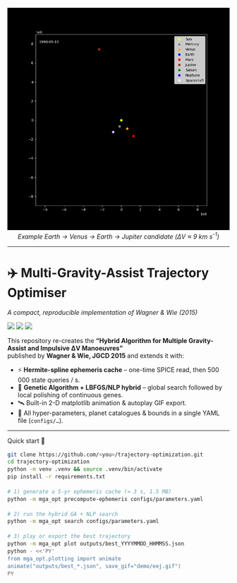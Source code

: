 <p align="center">
  <img src="demo/vej.gif" width="780"><br>
  <em>Example Earth -> Venus -> Earth -> Jupiter candidate (ΔV ≈ 9 km s<sup>-1</sup>)</em>
</p>

---

# ✈️ Multi-Gravity-Assist Trajectory Optimiser  
_A compact, reproducible implementation of Wagner & Wie (2015)_

[![](https://img.shields.io/badge/Python-3.10+-blue?logo=python)](#)
[![](https://img.shields.io/badge/License-MIT-green)](#)
[![](https://img.shields.io/badge/poliastro-2025.x-purple?logo=pip)](#)

This repository re-creates the **“Hybrid Algorithm for Multiple
Gravity-Assist and Impulsive ΔV Manoeuvres”**  
published by **Wagner & Wie, JGCD 2015** and extends it with:

* ⚡ **Hermite-spline ephemeris cache** – one-time SPICE read, then
  500 000 state queries / s.
* 🧬 **Genetic Algorithm + LBFGS/NLP hybrid** – global search followed by
  local polishing of continuous genes.
* 🛰️ Built-in 2-D matplotlib animation & autoplay GIF export.
* 🔧 All hyper-parameters, planet catalogues & bounds in a single YAML
  file (`configs/…`).



---

Quick start 🚀

```bash
git clone https://github.com/<you>/trajectory-optimization.git
cd trajectory-optimization
python -m venv .venv && source .venv/bin/activate
pip install -r requirements.txt

# 1) generate a 5-yr ephemeris cache (≈ 3 s, 1.5 MB)
python -m mga_opt precompute-ephemeris configs/parameters.yaml

# 2) run the hybrid GA + NLP search
python -m mga_opt search configs/parameters.yaml

# 3) play or export the best trajectory
python -m mga_opt plot outputs/best_YYYYMMDD_HHMMSS.json     
python - <<'PY'
from mga_opt.plotting import animate
animate("outputs/best_*.json", save_gif="demo/eej.gif")
PY

